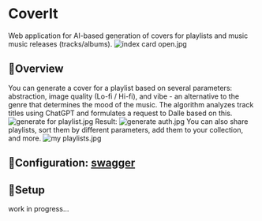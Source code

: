 # **CoverIt**
Web application for AI-based generation of covers for playlists and music music releases (tracks/albums).
![index card open.jpg](..%2F..%2F..%2F..%2Fcoding%2Fcoverit%2Freadme%2Findex%20card%20open.jpg)
## 👋Overview
You can generate a cover for a playlist based on several parameters: abstraction, image quality (Lo-fi / Hi-fi), and vibe - an alternative to the genre that determines the mood of the music. The algorithm analyzes track titles using ChatGPT and formulates a request to Dalle based on this.
![generate for playlist.jpg](..%2F..%2F..%2F..%2Fcoding%2Fcoverit%2Freadme%2Fgenerate%20for%20playlist.jpg)
Result: 
![generate auth.jpg](..%2F..%2F..%2F..%2Fcoding%2Fcoverit%2Freadme%2Fgenerate%20auth.jpg)
You can also share playlists, sort them by different parameters, add them to your collection, and more.
![my playlists.jpg](..%2F..%2F..%2F..%2Fcoding%2Fcoverit%2Freadme%2Fmy%20playlists.jpg)
## 🔧Configuration: [swagger](..%2F..%2F..%2F..%2Fcoding%2Fcoverit%2Fcoverit_openapi3_0%28v.4%29.json)
## 🚀Setup
work in progress...
